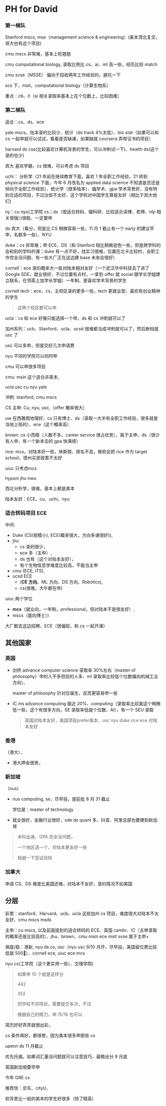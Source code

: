 # PH for David

### 第一梯队

Stanford mscs, mse（management science & engineering）(美本清北复交，哥大也有这个项目)

cmu mscs 非常难，基本上死翘翘

cmu computational biology, 录取比例比 cs、ai、ml 高一些，经历比较 match

cmu svse（MSSE） 偏向于招收两年工作经验的，避坑一下

scs 下，msit，computational biology（计算生物系）

重点：cb、it（ai 相关录取率基本上在个位数上，比较困难）

### 第二梯队

适合：cs、ds、ece

yale mscs，陆本录的比较少、统计（ds track 4%太低）、bio stat（如果可以和 cs 一起申就可以试试，看看是否缺课，如果缺就 coursera 弄带证书的项目）

harvard ds cse(比较喜欢计算机背景的学生，可以冲刺试一下)、health ds(这个录的也少)

宾大 喜欢学霸，cs 很难，可以考虑 ds 项目

uchi： 分析学（21 年前在继续教育下面，喜欢 1 年全职工作经验，21 转到 physical science 下面，今年 6 月改名为 applied data science 不知道是否还是倾向于全职工作经验）、统计学（很多陆本）、偏学术、gpa 学术背景好，没有特别合适的项目，不过治安不太好，这个学校对中国学生算是友好（相比于宾大他们）

ny：cu nyu(工学院 cs；ds（很适合转码、偏科研、比较适合读博、老牌、nlp 相关很强）)很稳、一定要申

ds 宾大（看分，但是比 CS 稍微容易一些，11 月 1 截止有一个 early 的建议早申，名额多一些）、NYU

duke：cs 非常难；申 ECE、DS（和 Stanford 相比稍微逊色一些，但是跨学科的会和别的学科的课；duke 有一点不好，找实习很难，位置在北卡比较村，全职工作完全没问题、有一些大厂正在这边建 base 未来会很好）

cornell：ece 录的概率大一些对陆本相对友好（一个武汉华中科技去了进了 Google SDE，就业很好，不过位置有点村，一拿到 offer 就 social 跟学长学姐建立联系，在领英上加学长学姐）一年制、更喜欢学术背景的学生

cornell tech：ece，cs，主校区录的更多一些，tech 更就业型、喜欢有创业精神的学生

> 这两个校区都可以申

ucla：cs 和 ece 好像只能选择一个申，ds 和 cs 冲刺就可以了

加州系列：ucb、Stanford、ucla、ucsd 很难都当成冲刺就可以了，然后断档就 usc 了

usc 可以多申，但是交好几次申请费

nyu 不同的学院可以同时申

cmu 可以申很多项目

cmu: msin 这个适合非美本,

ucla usc cu nyu yale

冲刺: stanford, cmu mscs

CS 主申: Cu, nyu, usc,（offer 概率很大）

uw 在西雅图地理好，cs 只有博士、ds（录取一大半有全职工作经验，很多就是当地上班的）、ece（这个概率高）

brown: cs 小而精（人数不多，career service 很占优势），属于主申、ds（很少有人申，有一个新本去的 gpa 快满绩）

rice: mcs，对陆本好一些，休斯顿、排名不高，微软会把 rice 作为 target school，德州买房政策不太好

uiuc 只考虑mcs 

hypsm jhu nwu

西北分析学，很难，基本上都是美本

陆本友好：ECE、cu、uchi、nyu

### 适合转码项目 ECE

中间:

- Duke (CS(规模小), ECE(概率很大，方向多课很好)),
- jhu 
  - cs 录的很少，
  - ece 多（主申）, 
  - ds 也有（这个对陆本友好），
  - 有个生物信息学难度比较高，不能当主申
- cmu (ECE, ITS),
- ucsd ECE
  - (**CE 方向**、ML 方向、DS 方向、Robotics), 
  - cs(很难，大牛都在申)


uiuc 两个学位

- **mcs**（就业向，一年制，professional，但对陆本不是很友好）,
-  mscs（面向博士）)

大厂都去这边招聘，ECE（很偏软，和 cs 一起开课）

## 其他国家

### 英国

- 剑桥 advance computer science 录取率 30%左右（master of philosophy）申的人不多但招的人多、ml 录取率比较低个位数偏向机械工业方向）、

  master of philosophy 针对应届生，反而更容易申一些

- IC ms advance computing 接近 20%、computing（录取率比前面这个稍微低一些，这个有很多方向，SE 录取率低就个位数、AI），有一个 SEU 录取

  > 英国对陆本友好，美国项目prefer美本、usc nyu duke rice ece 对陆本友好

### 香港

（港大）、

- 港大押金很贵，

### 新加坡

（nus）

- nus computing, se，尽早投，提前批 8 月 31 截止

  学位是：master of technology

- 就业很好，金融行业很好，sde ds quant 多、抖音、阿里总部也要建到新加坡

> 本科出身、GPA 完全没问题，
>
> 一个地区选一个，对陆本更友好一些
>
> 规避一下签证风险

### 加拿大

申请 CS、DS 难度比美国还难，对陆本不友好，录的情况不如美国

## 分层

彩票：stanford、Harvard、ucb、ucla 这些加州 cs 项目，难度很大对陆本不太友好、cmu mscs msds

主申：cu mscs, 以及前面提到的适合转码的 ECE、英国 cambr、IC（主申录取的概率还是比较高的）、jhu、brown、cmu msin ece msit svse 属于主申+

保底/稳：港新, nyu ds cs, usc（nyu usc 9/10 月开，尽早投，美国留位费比较低就 500🔪）、cornell ece, uiuc ece mcs

nyu cs(工学院（这个更实用一些）、文理学院)

> 如果申 10 个就是这样分
>
> 442
>
> 352
>
> 同学校不同项目，需要提交多次，不过
>
> 根据自己的精力，申 15/16 也可以

简历好好弄弄就很出彩，

cs 条件再好，都很卷，因为美本很多申那些 cs

upenn ds 11 月截止

优先托福，如果词汇量没问题就可以注意技巧，最晚出分 9 月底

英国新加坡要早申

今年 GRE cs

推荐信：京东、cityU、

软背景比一般的美本的学生好很多（除了精英）
